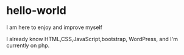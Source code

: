 # hello-world
I am here to enjoy and improve myself

I already know HTML,CSS,JavaScript,bootstrap,
WordPress, and I'm currently on php.
